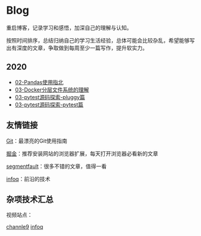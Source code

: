 # Blog

重启博客，记录学习和感悟，加深自己的理解与认知。

按照时间排序，总结归纳自己的学习生活经验，总体可能会比较杂乱，希望能够写出有深度的文章，争取做到每周至少一篇写作，提升软实力。

## 2020

- [02-Pandas使用指北]()
- [03-Docker分层文件系统的理解]()
- [03-pytest源码探索-pluggy篇]()
- [03-pytest源码探索-pytest篇]()


## 友情链接

[Git](https://www.bootcss.com/p/git-guide/)：最漂亮的Git使用指南

[掘金](https://juejin.im/)：推荐安装网站的浏览器扩展，每天打开浏览器必看新的文章

[segmentfault](https://segmentfault.com/)：很多不错的文章，值得一看

[infoq](https://www.infoq.com/)：前沿的技术

## 杂项技术汇总

视频站点：

[channle9](https://channel9.msdn.com/) [infoq](https://www.infoq.com/) 